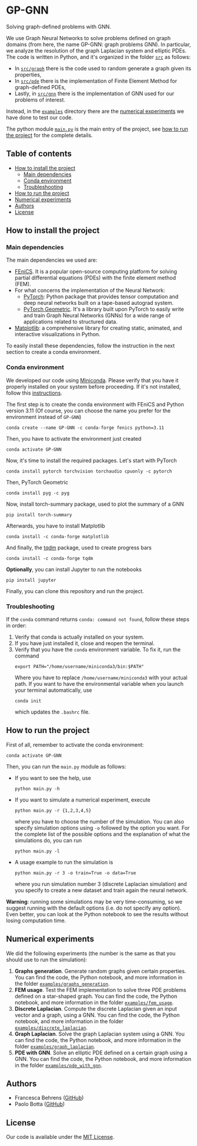 # GP-GNN
 
Solving graph-defined problems with GNN.

We use Graph Neural Networks to solve problems defined on graph domains 
(from here, the name GP-GNN: graph problems GNN).
In particular, we analyze the resolution of the graph Laplacian system and elliptic PDEs. 
The code is written in Python, and it's organized in the folder [`src`](/src) as follows:
* In [`src/graph`](/src/graph) there is the code used to random generate a graph given its properties,
* In [`src/pde`](/src/pde) there is the implementation of Finite Element Method for graph-defined PDEs,
* Lastly, in [`src/gnn`](/src/gnn) there is the implementation of GNN used for our problems of interest.

Instead, in the [`examples`](/examples) directory there are the [numerical experiments](#numerical-experiments) 
we have done to test our code.

The python module [`main.py`](/main.py) is the main entry of the project, see [how to run the project](#how-to-run-the-project)
for the complete details.

## Table of contents
<!-- TOC -->
* [How to install the project](#how-to-install-the-project)
  * [Main dependencies](#main-dependencies)
  * [Conda environment](#conda-environment)
  * [Troubleshooting](#troubleshooting)
* [How to run the project](#how-to-run-the-project)
* [Numerical experiments](#numerical-experiments)
* [Authors](#authors)
* [License](#license)
<!-- TOC -->

## How to install the project

### Main dependencies
The main dependencies we used are:
* [FEniCS](https://fenicsproject.org/). It is a popular open-source computing platform for solving partial 
  differential equations (PDEs) with the finite element method (FEM).
* For what concerns the implementation of the Neural Network:
  * [PyTorch](https://pytorch.org/): Python package that provides tensor computation and
    deep neural networks built on a tape-based autograd system.
  * [PyTorch Geometric](https://pytorch-geometric.readthedocs.io/en/latest/). It's a library built upon  PyTorch 
    to easily write and train Graph Neural Networks (GNNs) for a wide range of applications related to structured data.
* [Matplotlib](https://matplotlib.org/): a comprehensive library for creating static, animated, and interactive 
  visualizations in Python.
  
To easily install these dependencies, follow the instruction in the next section to create a conda environment.

### Conda environment 
We developed our code using [Miniconda](https://docs.conda.io/projects/miniconda/en/latest/).
Please verify that you have it properly installed on your system before proceeding. If it's not installed, follow this [instructions](https://docs.conda.io/projects/miniconda/en/latest/miniconda-install.html).

The first step is to create the conda environment with FEniCS and Python version 3.11 
(Of course, you can choose the name you prefer for the environment instead of `GP-GNN`)
```shell
conda create --name GP-GNN -c conda-forge fenics python=3.11
```

Then, you have to activate the environment just created
```shell
conda activate GP-GNN
```

Now, it's time to install the required packages. Let's start with PyTorch
```shell
conda install pytorch torchvision torchaudio cpuonly -c pytorch
```
Then, PyTorch Geometric 
```shell
conda install pyg -c pyg
```
Now, install torch-summary package, used to plot the summary of a GNN
```shell
pip install torch-summary
```
Afterwards, you have to install Matplotlib
```shell
conda install -c conda-forge matplotlib
```
And finally, the [tqdm](https://github.com/tqdm/tqdm) package, used to create progress bars
```shell
conda install -c conda-forge tqdm
```
**Optionally**, you can install Jupyter to run the notebooks
```shell
pip install jupyter
```
Finally, you can clone this repository and run the project.

### Troubleshooting
If the `conda` command returns `conda: command not found`, follow these steps in order:
1. Verify that conda is actually installed on your system.
2. If you have just installed it, close and reopen the terminal.
3. Verify that you have the `conda` environment variable. To fix it, run the command
   ```shell
   export PATH="/home/username/miniconda3/bin:$PATH"
   ```
   Where you have to replace `/home/username/miniconda3` with your actual path.
   If you want to have the environmental variable when you launch your terminal automatically, use
   ```shell
   conda init
   ```
   which updates the `.bashrc` file.

## How to run the project
First of all, remember to activate the conda environment:
```shell
conda activate GP-GNN
```
Then, you can run the `main.py` module as follows:
* If you want to see the help, use
  ```shell
  python main.py -h
  ```
* If you want to simulate a numerical experiment, execute
  ```shell
  python main.py -r {1,2,3,4,5}
  ```
  where you have to choose the number of the simulation. 
  You can also specify simulation options using `-o` followed by the option you want.
  For the complete list of the possible options and the explanation of what the simulations do, you can run
  ```shell
  python main.py -l
  ```
* A usage example to run the simulation is 
  ```shell
  python main.py -r 3 -o train=True -o data=True
  ```
  where you run simulation number 3 (discrete Laplacian simulation) and 
  you specify to create a new dataset and train again the neural network.

**Warning**: running some simulations may be very time-consuming, so we suggest running with 
the default options (i.e. do not specify any option). Even better, you can look at the 
Python notebook to see the results without losing computation time.

## Numerical experiments

We did the following experiments (the number is the same as that you should use to run the simulation):
1. **Graphs generation**. Generate random graphs given certain properties. 
   You can find the code, the Python notebook, and more information in the folder 
   [`examples/graphs_generation`](/examples/graphs_generation). 
2. **FEM usage**. Test the FEM implementation to solve three PDE problems defined on a star-shaped graph.
  You can find the code, the Python notebook, and more information in the folder 
   [`examples/fem_usage`](/examples/fem_usage). 
3. **Discrete Laplacian**. Compute the discrete Laplacian given an input vector and a graph, using a GNN.
  You can find the code, the Python notebook, and more information in the folder 
   [`examples/discrete_laplacian`](/examples/discrete_laplacian).
4. **Graph Laplacian**. Solve the graph Laplacian system using a GNN.
  You can find the code, the Python notebook, and more information in the folder 
   [`examples/graph_laplacian`](/examples/graph_laplacian).
5. **PDE with GNN**. Solve an elliptic PDE defined on a certain graph using a GNN.
  You can find the code, the Python notebook, and more information in the folder 
   [`examples/pde_with_gnn`](/examples/pde_with_gnn).

## Authors
- Francesca Behrens ([GitHub](https://github.com/francescabehrens))
- Paolo Botta ([GitHub](https://github.com/ploki99))
  
## License

Our code is available under the [MIT License](/LICENSE).
